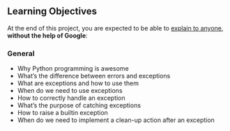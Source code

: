 <h2>Learning Objectives</h2>

<p>At the end of this project, you are expected to be able to <a href="/rltoken/WVpEiS_tseoCgfp4t46Frw" title="explain to anyone" target="_blank">explain to anyone</a>, <strong>without the help of Google</strong>:</p>

<h3>General</h3>

<ul>
<li>Why Python programming is awesome </li>
<li>What&rsquo;s the difference between errors and exceptions</li>
<li>What are exceptions and how to use them</li>
<li>When do we need to use exceptions</li>
<li>How to correctly handle an exception</li>
<li>What&rsquo;s the purpose of catching exceptions</li>
<li>How to raise a builtin exception</li>
<li>When do we need to implement a clean-up action after an exception</li>
</ul>